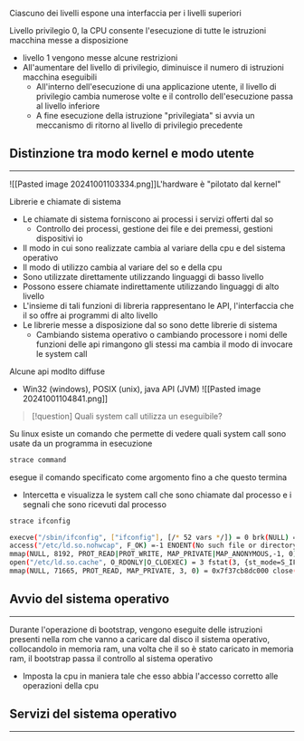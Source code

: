 Ciascuno dei livelli espone una interfaccia per i livelli superiori

Livello privilegio 0, la CPU consente l'esecuzione di tutte le istruzioni macchina messe a disposizione
- livello 1 vengono messe alcune restrizioni
- All'aumentare del livello di privilegio, diminuisce il numero di istruzioni macchina eseguibili
	- All'interno dell'esecuzione di una applicazione utente, il livello di privilegio cambia numerose volte e il controllo dell'esecuzione passa al livello inferiore
	- A fine esecuzione della istruzione "privilegiata" si avvia un meccanismo di ritorno al livello di privilegio precedente


## Distinzione tra modo kernel e modo utente
---	


![[Pasted image 20241001103334.png]]L'hardware è "pilotato dal kernel"


Librerie e chiamate di sistema
- Le chiamate di sistema forniscono ai processi i servizi offerti dal so
	- Controllo dei processi, gestione dei file e dei premessi, gestioni dispositivi io
- Il modo in cui sono realizzate cambia al variare della cpu e del sistema operativo
- Il modo di utilizzo cambia al variare del so e della cpu
- Sono utilizzate direttamente utilizzando linguaggi di basso livello
- Possono essere chiamate indirettamente utilizzando linguaggi di alto livello
- L'insieme di tali funzioni di libreria rappresentano le API, l'interfaccia che il so offre ai programmi di alto livello
- Le librerie messe a disposizione dal so sono dette librerie di sistema
	- Cambiando sistema operativo o cambiando processore i nomi delle funzioni delle api rimangono gli stessi ma cambia il modo di invocare le system call

Alcune api modlto diffuse
- Win32 (windows), POSIX (unix), java API (JVM)
![[Pasted image 20241001104841.png]]

>[!question] Quali  system call utilizza un eseguibile?

Su linux esiste un comando che permette di vedere quali system call sono usate da un programma in esecuzione

```bash
strace command
```

esegue il comando specificato come argomento fino a che questo termina
- Intercetta e visualizza le system call che sono chiamate dal processo e i segnali che sono ricevuti dal processo

```bash
strace ifconfig 

execve("/sbin/ifconfig", ["ifconfig"], [/* 52 vars */]) = 0 brk(NULL) = 0x12f3000 
access("/etc/ld.so.nohwcap", F_OK) =-1 ENOENT(No such file or directory) 
mmap(NULL, 8192, PROT_READ|PROT_WRITE, MAP_PRIVATE|MAP_ANONYMOUS,-1, 0) = 0x7f37cb8ee000 access("/etc/ld.so.preload", R_OK) =-1 ENOENT(No such file or directory) 
open("/etc/ld.so.cache", O_RDONLY|O_CLOEXEC) = 3 fstat(3, {st_mode=S_IFREG|0644, st_size=71665, ...}) = 0 
mmap(NULL, 71665, PROT_READ, MAP_PRIVATE, 3, 0) = 0x7f37cb8dc000 close(3
```

## Avvio del sistema operativo
---
Durante l'operazione di bootstrap, vengono eseguite delle istruzioni presenti nella rom che vanno a caricare dal disco il sistema operativo, collocandolo in memoria ram, una volta che il so è stato caricato in memoria ram, il bootstrap passa il controllo al sistema operativo
- Imposta la cpu in maniera tale che esso abbia l'accesso corretto alle operazioni della cpu

## Servizi del sistema operativo
---
